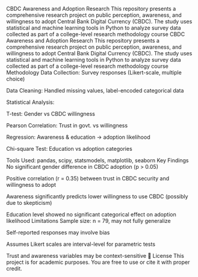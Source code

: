 CBDC Awareness and Adoption Research
This repository presents a comprehensive research project on public perception, awareness, and willingness to adopt Central Bank Digital Currency (CBDC). The study uses statistical and machine learning tools in Python to analyze survey data collected as part of a college-level research methodology course
CBDC Awareness and Adoption Research
This repository presents a comprehensive research project on public perception, awareness, and willingness to adopt Central Bank Digital Currency (CBDC). The study uses statistical and machine learning tools in Python to analyze survey data collected as part of a college-level research methodology course
Methodology
Data Collection: Survey responses (Likert-scale, multiple choice)

Data Cleaning: Handled missing values, label-encoded categorical data

Statistical Analysis:

T-test: Gender vs CBDC willingness

Pearson Correlation: Trust in govt. vs willingness

Regression: Awareness & education → adoption likelihood

Chi-square Test: Education vs adoption categories

Tools Used: pandas, scipy, statsmodels, matplotlib, seaborn
Key Findings
No significant gender difference in CBDC adoption (p > 0.05)

Positive correlation (r = 0.35) between trust in CBDC security and willingness to adopt

Awareness significantly predicts lower willingness to use CBDC (possibly due to skepticism)

Education level showed no significant categorical effect on adoption likelihood
Limitations
Sample size: n = 79, may not fully generalize

Self-reported responses may involve bias

Assumes Likert scales are interval-level for parametric tests

Trust and awareness variables may be context-sensitive
📄 License
This project is for academic purposes. You are free to use or cite it with proper credit.
